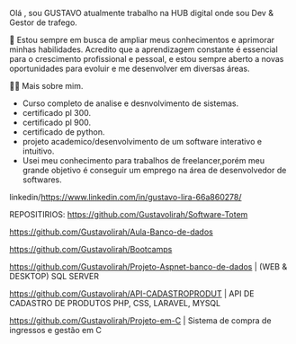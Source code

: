 
Olá , sou GUSTAVO atualmente trabalho na HUB digital onde sou Dev & Gestor de trafego.

🔭 Estou sempre em busca de ampliar meus conhecimentos e aprimorar minhas habilidades. Acredito que a aprendizagem constante é essencial para o crescimento profissional e pessoal, e estou sempre aberto a novas oportunidades para evoluir e me desenvolver em diversas áreas.

👩‍💻 Mais sobre mim.
- Curso completo de analise e desnvolvimento de sistemas.
- certificado pl 300.
- certificado pl 900.
- certificado de python.
- projeto academico/desenvolvimento de um software interativo e intuitivo.
- Usei meu conhecimento para trabalhos de freelancer,porém meu grande objetivo é conseguir um emprego na área de desenvolvedor de softwares.

linkedin/https://www.linkedin.com/in/gustavo-lira-66a860278/

REPOSITIRIOS:
https://github.com/Gustavolirah/Software-Totem

https://github.com/Gustavolirah/Aula-Banco-de-dados

https://github.com/Gustavolirah/Bootcamps

https://github.com/Gustavolirah/Projeto-Aspnet-banco-de-dados   | (WEB & DESKTOP) SQL SERVER

https://github.com/Gustavolirah/API-CADASTROPRODUT         | API DE CADASTRO DE PRODUTOS PHP, CSS, LARAVEL, MYSQL

https://github.com/Gustavolirah/Projeto-em-C               | Sistema de compra de ingressos e gestão em C



